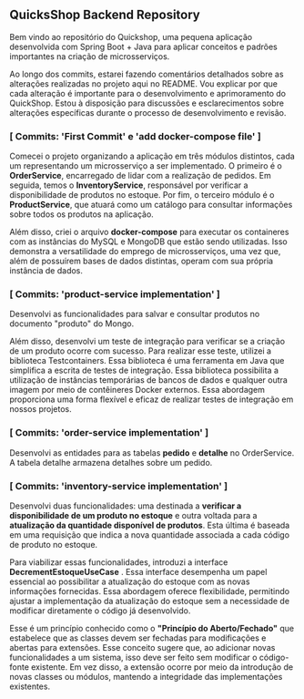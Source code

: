 ##  QuicksShop Backend Repository
Bem vindo ao repositório do Quickshop, uma pequena aplicação desenvolvida com Spring Boot + Java para aplicar 
conceitos e padrões importantes na criação de microsserviços.

Ao longo dos commits, estarei fazendo comentários detalhados sobre as alterações realizadas no projeto aqui no README.
Vou explicar por que cada alteração é importante para o desenvolvimento e aprimoramento do QuickShop.
Estou à disposição para discussões e esclarecimentos sobre alterações específicas durante o processo de desenvolvimento e revisão.

###  [ Commits: 'First Commit' e 'add docker-compose file' ]
Comecei o projeto organizando a aplicação em três módulos distintos, cada um representando um microsserviço a ser implementado. O primeiro é o **OrderService**, encarregado de lidar com a realização de pedidos. Em seguida, temos o **InventoryService**, responsável por verificar a disponibilidade de produtos no estoque. Por fim, o terceiro módulo é o **ProductService**, que atuará como um catálogo para consultar informações sobre todos os produtos na aplicação.

Além disso, criei o arquivo **docker-compose** para executar os containeres com as instâncias do MySQL e MongoDB que estão sendo utilizadas. Isso demonstra a versatilidade do emprego de microsserviços, uma vez que, além de possuírem bases de dados distintas, operam com sua própria instância de dados.

###  [ Commits: 'product-service implementation' ]


Desenvolvi as funcionalidades para salvar e consultar produtos no documento "produto" do Mongo.


Além disso, desenvolvi um teste de integração para verificar se a criação de um produto ocorre com sucesso. Para realizar esse teste, utilizei a biblioteca Testcontainers. Essa biblioteca é uma ferramenta em Java que simplifica a escrita de testes de integração. Essa biblioteca possibilita a utilização de instâncias temporárias de bancos de dados e qualquer outra imagem por meio de contêineres Docker externos. Essa abordagem proporciona uma forma flexível e eficaz de realizar testes de integração em nossos projetos.

###  [ Commits: 'order-service implementation' ]


Desenvolvi as entidades para as tabelas **pedido** e **detalhe** no OrderService. A tabela detalhe armazena detalhes sobre um pedido.

###  [ Commits: 'inventory-service implementation' ]

Desenvolvi duas funcionalidades: uma destinada a **verificar a disponibilidade de um produto no estoque** e outra voltada para a **atualização da quantidade disponível de produtos**.  Esta última é baseada em uma requisição que indica a nova quantidade associada a cada código de produto no estoque.

Para viabilizar essas funcionalidades, introduzi a interface **DecrementEstoqueUseCase** . Essa interface desempenha um papel essencial ao possibilitar a atualização do estoque com as novas informações fornecidas.  Essa abordagem oferece flexibilidade, permitindo ajustar a implementação da atualização do estoque sem a necessidade de modificar diretamente o código já desenvolvido.

Esse é um princípio conhecido como o **"Princípio do Aberto/Fechado"** que estabelece que as classes devem ser fechadas para modificações e abertas para extensões. Esse conceito sugere que, ao adicionar novas funcionalidades a um sistema, isso deve ser feito sem modificar o código-fonte existente. Em vez disso, a extensão ocorre por meio da introdução de novas classes ou módulos, mantendo a integridade das implementações existentes.